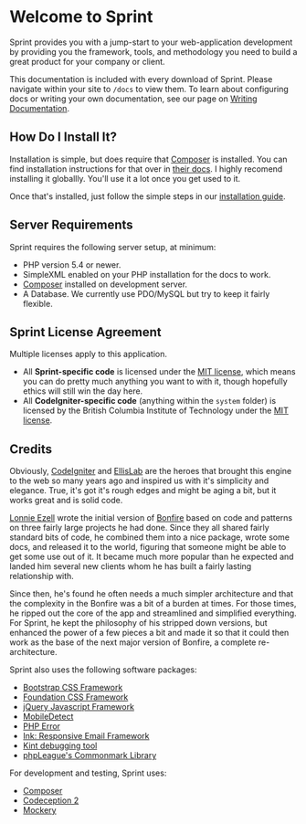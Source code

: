 # Welcome to Sprint
Sprint provides you with a jump-start to your web-application development by providing you the framework, tools, and methodology you need to build a great product for your company or client.

This documentation is included with every download of Sprint. Please navigate within your site to `/docs` to view them. To learn about configuring docs or writing your own documentation, see our page on [Writing Documentation](writing_docs).

## How Do I Install It?
Installation is simple, but does require that [Composer](https://getcomposer.org/) is installed. You can find installation instructions for that over in [their docs](https://getcomposer.org/doc/00-intro.md#installation-linux-unix-osx). I highly recomend installing it globallly. You'll use it a lot once you get used to it.

Once that's installed, just follow the simple steps in our [installation guide](installation).

## Server Requirements
Sprint requires the following server setup, at minimum:

* PHP version 5.4 or newer.
* SimpleXML enabled on your PHP installation for the docs to work.
* [Composer](http://getcomposer.org) installed on development server.
* A Database. We currently use PDO/MySQL but try to keep it fairly flexible.

## Sprint License Agreement
Multiple licenses apply to this application.

* All **Sprint-specific code** is licensed under the [MIT license](http://opensource.org/licenses/MIT), which means you can do pretty much anything you want to with it, though hopefully ethics will still win the day here.
* All **CodeIgniter-specific code** (anything within the `system` folder) is licensed by the British Columbia Institute of Technology under the [MIT license](http://opensource.org/licenses/MIT).

## Credits
Obviously, [CodeIgniter](http://codeigniter.com) and [EllisLab](http://www.ellislab.com/) are the heroes that brought this engine to the web so many years ago and inspired us with it's simplicity and elegance. True, it's got it's rough edges and might be aging a bit, but it works great and is solid code.

[Lonnie Ezell](http://lonnieezell.com) wrote the initial version of [Bonfire](http://ci-bonfire.com) based on code and patterns on three fairly large projects he had done. Since they all shared fairly standard bits of code, he combined them into a nice package, wrote some docs, and released it to the world, figuring that someone might be able to get some use out of it. It became much more popular than he expected and landed him several new clients whom he has built a fairly lasting relationship with.

Since then, he's found he often needs a much simpler architecture and that the complexity in the Bonfire was a bit of a burden at times. For those times, he ripped out the core of the app and streamlined and simplified everything. For Sprint, he kept the philosophy of his stripped down versions, but enhanced the power of a few pieces a bit and made it so that it could then work as the base of the next major version of Bonfire, a complete re-architecture.

Sprint also uses the following software packages:

* [Bootstrap CSS Framework](http://getbootstrap.com/)
* [Foundation CSS Framework](http://foundation.zurb.com/)
* [jQuery Javascript Framework](http://jquery.com/)
* [MobileDetect](http://mobiledetect.net/)
* [PHP Error](http://phperror.net/)
* [Ink: Responsive Email Framework](http://zurb.com/ink/)
* [Kint debugging tool](http://raveren.github.io/kint/)
* [phpLeague's Commonmark Library](http://commonmark.thephpleague.com/)

For development and testing, Sprint uses:

* [Composer](https://getcomposer.org/)
* [Codeception 2](http://codeception.com/)
* [Mockery](https://github.com/padraic/mockery)
